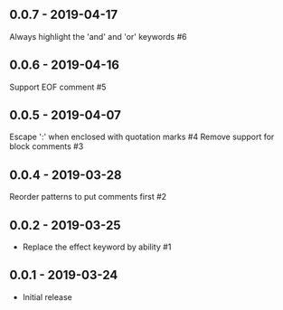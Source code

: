 ## 0.0.7 - 2019-04-17

Always highlight the 'and' and 'or' keywords #6

## 0.0.6 - 2019-04-16

Support EOF comment #5

## 0.0.5 - 2019-04-07

Escape ':' when enclosed with quotation marks #4
Remove support for block comments #3

## 0.0.4 - 2019-03-28

Reorder patterns to put comments first #2

## 0.0.2 - 2019-03-25

- Replace the effect keyword by ability #1

## 0.0.1 - 2019-03-24

- Initial release
